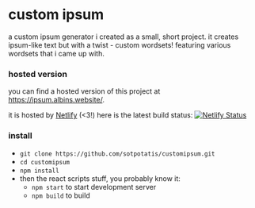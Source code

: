# custom ipsum

a custom ipsum generator i created as a small, short project. it creates ipsum-like text but with a twist - custom wordsets! featuring various wordsets that
i came up with.

### hosted version

you can find a hosted version of this project at https://ipsum.albins.website/.

it is hosted by [Netlify](https://netlify.app) (<3!) 
here is the latest build status:
[![Netlify Status](https://api.netlify.com/api/v1/badges/3f4276b9-e144-4632-97a2-6ce1eca1fa21/deploy-status)](https://app.netlify.com/sites/cool-smakager-2a3bc7/deploys)

### install

* `git clone https://github.com/sotpotatis/customipsum.git`
* `cd customipsum`
* `npm install`
* then the react scripts stuff, you probably know it:
  * `npm start` to start development server
  * `npm build` to build